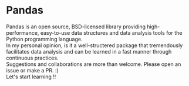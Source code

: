 # Pandas
Pandas is an open source, BSD-licensed library providing high-performance, easy-to-use data structures and data analysis tools for the Python programming language.  
In my personal opinion, is it a well-structered package that tremendously facilitates data analysis and can be learned in a fast manner through continuous practices.  
Suggestions and collaborations are more than welcome. Please open an issue or make a PR. :)  
Let's start learning !!  

